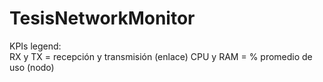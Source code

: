 # TesisNetworkMonitor

KPIs legend:  
RX y TX = recepción y transmisión (enlace)
CPU y RAM = % promedio de uso (nodo)

